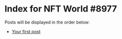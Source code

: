 # Index for NFT World #8977
Posts will be displayed in the order below:

- [Your first post](./001-first.md)

